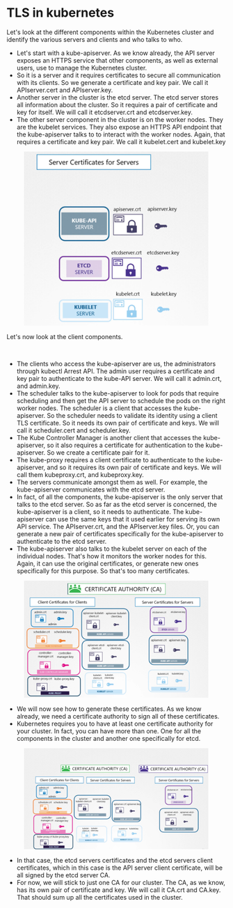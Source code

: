 # TLS in kubernetes

Let's look at the different components within the Kubernetes cluster and identify the various servers and clients and who talks to who.



* Let's start with a kube-apiserver. As we know already, the API server exposes an HTTPS service that other components, as well as external users, use to manage the Kubernetes cluster.
* So it is a server and it requires certificates to secure all communication with its clients. So we generate a certificate and key pair. We call it APIserver.cert and APIserver.key.
* Another server in the cluster is the etcd server. The etcd server stores all information about the cluster. So it requires a pair of certificate and key for itself. We will call it etcdserver.crt and etcdserver.key.
* The other server component in the cluster is on the worker nodes. They are the kubelet services. They also expose an HTTPS API endpoint that the kube-apiserver talks to to interact with the worker nodes. Again, that requires a certificate and key pair. We call it kubelet.cert and kubelet.key

<figure><img src="../.gitbook/assets/image (49).png" alt=""><figcaption></figcaption></figure>

Let's now look at the client components.

<figure><img src="../.gitbook/assets/image (50).png" alt=""><figcaption></figcaption></figure>

* The clients who access the kube-apiserver are us, the administrators through kubectl Arrest API. The admin user requires a certificate and key pair to authenticate to the kube-API server. We will call it admin.crt, and admin.key.
* The scheduler talks to the kube-apiserver to look for pods that require scheduling and then get the API server to schedule the pods on the right worker nodes. The scheduler is a client that accesses the kube-apiserver. So the scheduler needs to validate its identity using a client TLS certificate. So it needs its own pair of certificate and keys. We will call it scheduler.cert and scheduler.key.
* The Kube Controller Manager is another client that accesses the kube-apiserver, so it also requires a certificate for authentication to the kube-apiserver. So we create a certificate pair for it.
* The kube-proxy requires a client certificate to authenticate to the kube-apiserver, and so it requires its own pair of certificate and keys. We will call them kubeproxy.crt, and kubeproxy.key.
* The servers communicate amongst them as well. For example, the kube-apiserver communicates with the etcd server.
* In fact, of all the components, the kube-apiserver is the only server that talks to the etcd server. So as far as the etcd server is concerned, the kube-apiserver is a client, so it needs to authenticate. The kube-apiserver can use the same keys that it used earlier for serving its own API service. The APIserver.crt, and the APIserver.key files. Or, you can generate a new pair of certificates specifically for the kube-apiserver to authenticate to the etcd server.
* The kube-apiserver also talks to the kubelet server on each of the individual nodes. That's how it monitors the worker nodes for this. Again, it can use the original certificates, or generate new ones specifically for this purpose. So that's too many certificates.

<figure><img src="../.gitbook/assets/image (51).png" alt=""><figcaption></figcaption></figure>

* We will now see how to generate these certificates. As we know already, we need a certificate authority to sign all of these certificates.
* Kubernetes requires you to have at least one certificate authority for your cluster. In fact, you can have more than one. One for all the components in the cluster and another one specifically for etcd.

<figure><img src="../.gitbook/assets/image (52).png" alt=""><figcaption></figcaption></figure>

* In that case, the etcd servers certificates and the etcd servers client certificates, which in this case is the API server client certificate, will be all signed by the etcd server CA.
* For now, we will stick to just one CA for our cluster. The CA, as we know, has its own pair of certificate and key. We will call it CA.crt and CA.key. That should sum up all the certificates used in the cluster.
